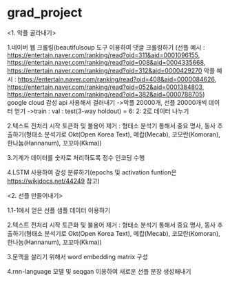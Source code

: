 # grad_project
<1. 악플 골라내기>

1.네이버 웹 크롤링(beautifulsoup 도구 이용하여 댓글 크롤링하기
(선플 예시 : https://entertain.naver.com/ranking/read?oid=311&aid=0001096155, https://entertain.naver.com/ranking/read?oid=008&aid=0004335668,
https://entertain.naver.com/ranking/read?oid=312&aid=0000429270
악플 예시 : https://entertain.naver.com/ranking/read?oid=408&aid=0000084626,
https://entertain.naver.com/ranking/read?oid=052&aid=0001384803,
https://entertain.naver.com/ranking/read?oid=382&aid=0000788705)
google cloud 감성 api 사용해서 걸러내기
->악플 20000개, 선플 20000개씩 데이터 얻기
->train : val : test(3-way holdout) = 6: 2: 2로 데이터 나누기

2.텍스트 전처리 시작 
토큰화 및 불용어 제거 : 형태소 분석기 통해서 중요 명사, 동사 추출하기(형태소 분석기로 Okt(Open Korea Text), 메캅(Mecab), 코모란(Komoran), 한나눔(Hannanum), 꼬꼬마(Kkma))

3.기계가 데이터를 숫자로 처리하도록 정수 인코딩 수행

4.LSTM 사용하여 감성 분류하기(epochs 및 activation funtion은 https://wikidocs.net/44249 참고)



<2. 선플 만들어내기>

1.1-1에서 얻은 선플 샘플 데이터 이용하기

2.텍스트 전처리 시작 
토큰화 및 불용어 제거 : 형태소 분석기 통해서 중요 명사, 동사 추출하기(형태소 분석기로 Okt(Open Korea Text), 메캅(Mecab), 코모란(Komoran), 한나눔(Hannanum), 꼬꼬마(Kkma))

3.문맥을 살리기 위해서 word embedding matrix 구성

4.rnn-language 모델 및 seqgan 이용하여 새로운 선플 문장 생성해내기
